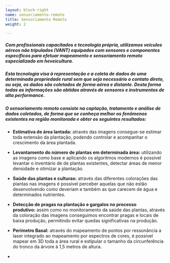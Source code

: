 ```yaml
---
layout: block-right
name: sensoriamento-remoto
title: Sensoriamento Remoto
weight: 2

---
```

##### Com profissionais capacitados e tecnologia própria, utilizamos veículos aéreos não tripulados (VANT) equipados com sensores e componentes específicos para efetuar mapeamento e sensoriamento remoto especializado em heveicultura.

##### Esta tecnologia visa à representação e a coleta de dados de uma determinada propriedade rural sem que seja necessário o contato direto, ou seja, os dados são coletados de forma aérea e distante. Desta forma todas as informações são obtidas através de sensores e instrumentos de alta performance.

##### O sensoriamento remoto consiste na captação, tratamento e análise de dados coletados, de forma que se conheça melhor os fenômenos existentes na região monitorada e obter os seguintes resultados:

* **Estimativa de área lantada:** através das imagens consegue-se estimar toda extensão da plantação, podendo controlar e acompanhar o crescimento da área plantada.


* **Levantamento do número de plantas em determinada área:** utilizando as imagens como base e aplicando os algoritmos modernos é possível levantar o inventário de de plantas existentes, detectar áreas de menor densidade e otimizar a plantação.


* **Saúde das plantas e culturas:** através das diferentes colorações das plantas nas imagens é possível perceber aquelas que não estão desenvolvendo como deveriam e também as que carecem de água e determinados nutrientes.


* **Detecção de pragas na plantação e gargalos no processo produtivo:** assim como no monitoramento da saúde das plantas, através da coloração das imagens conseguimos encontrar pragas e locais de baixa produção, permitindo evitar quedas significativas na produção.
* **Perímetro Basal:** através do mapeamento de pontos por ressonância a laser integrado ao mapeamento por espectros de cores, é possível mapear em 3D toda a área rural e estipular o tamanho da circunferência do tronco da árvore à 1,5 metros de altura.


* 
